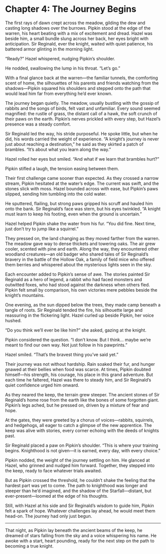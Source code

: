 # Chapter 4: The Journey Begins

The first rays of dawn crept across the meadow, gilding the dew and casting long shadows over the burrows. Pipkin stood at the edge of the warren, his heart beating with a mix of excitement and dread. Hazel was beside him, a small bundle slung across her back, her eyes bright with anticipation. Sir Reginald, ever the knight, waited with quiet patience, his battered armor glinting in the morning light.

“Ready?” Hazel whispered, nudging Pipkin’s shoulder.

He nodded, swallowing the lump in his throat. “Let’s go.”

With a final glance back at the warren—the familiar tunnels, the comforting scent of home, the silhouettes of his parents and friends watching from the shadows—Pipkin squared his shoulders and stepped onto the path that would lead him far from everything he’d ever known.

The journey began quietly. The meadow, usually bustling with the gossip of rabbits and the songs of birds, felt vast and unfamiliar. Every sound seemed magnified: the rustle of grass, the distant call of a hawk, the soft crunch of their paws on the earth. Pipkin’s nerves prickled with every step, but Hazel’s presence was a steady comfort.

Sir Reginald led the way, his stride purposeful. He spoke little, but when he did, his words carried the weight of experience. “A knight’s journey is never just about reaching a destination,” he said as they skirted a patch of brambles. “It’s about what you learn along the way.”

Hazel rolled her eyes but smiled. “And what if we learn that brambles hurt?”

Pipkin stifled a laugh, the tension easing between them.

Their first challenge came sooner than expected. As they crossed a narrow stream, Pipkin hesitated at the water’s edge. The current was swift, and the stones slick with moss. Hazel bounded across with ease, but Pipkin’s paws slipped, sending him tumbling into the cold water.

He sputtered, flailing, but strong paws gripped his scruff and hauled him onto the bank. Sir Reginald’s face was stern, but his eyes twinkled. “A knight must learn to keep his footing, even when the ground is uncertain.”

Hazel helped Pipkin shake the water from his fur. “You did fine. Next time, just don’t try to jump like a squirrel.”

They pressed on, the land changing as they moved farther from the warren. The meadow gave way to dense thickets and towering oaks. The air grew cooler, scented with pine and earth. Along the way, they encountered other woodland creatures—an old badger who shared tales of Sir Reginald’s bravery in the battle of the Hollow Oak, a family of field mice who offered them berries and whispered about the mysterious lights seen in the sky.

Each encounter added to Pipkin’s sense of awe. The stories painted Sir Reginald as a hero of legend, a rabbit who had faced monsters and outwitted foxes, who had stood against the darkness when others fled. Pipkin felt small by comparison, his own victories mere pebbles beside the knight’s mountains.

One evening, as the sun dipped below the trees, they made camp beneath a tangle of roots. Sir Reginald tended the fire, his silhouette large and reassuring in the flickering light. Hazel curled up beside Pipkin, her voice hushed.

“Do you think we’ll ever be like him?” she asked, gazing at the knight.

Pipkin considered the question. “I don’t know. But I think… maybe we’re meant to find our own way. Not just follow in his pawprints.”

Hazel smiled. “That’s the bravest thing you’ve said yet.”

Their journey was not without hardship. Rain soaked their fur, and hunger gnawed at their bellies when food was scarce. At times, Pipkin doubted himself—his strength, his courage, his place in this grand adventure. But each time he faltered, Hazel was there to steady him, and Sir Reginald’s quiet confidence urged him onward.

As they neared the keep, the terrain grew steeper. The ancient stones of Sir Reginald’s home rose from the earth like the bones of some forgotten giant. Pipkin’s legs ached, but he pressed on, driven by a mixture of fear and hope.

At the gates, they were greeted by a chorus of voices—rabbits, squirrels, and hedgehogs, all eager to catch a glimpse of the new apprentice. The keep was alive with stories, every corner echoing with the deeds of knights past.

Sir Reginald placed a paw on Pipkin’s shoulder. “This is where your training begins. Knighthood is not given—it is earned, every day, with every choice.”

Pipkin nodded, the weight of the journey settling on him. He glanced at Hazel, who grinned and nudged him forward. Together, they stepped into the keep, ready to face whatever trials awaited.

But as Pipkin crossed the threshold, he couldn’t shake the feeling that the hardest part was yet to come. The path to knighthood was longer and steeper than he’d imagined, and the shadow of the Starfall—distant, but ever-present—loomed at the edge of his thoughts.

Still, with Hazel at his side and Sir Reginald’s wisdom to guide him, Pipkin felt a spark of hope. Whatever challenges lay ahead, he would meet them head-on. The journey had only just begun.

---

That night, as Pipkin lay beneath the ancient beams of the keep, he dreamed of stars falling from the sky and a voice whispering his name. He awoke with a start, heart pounding, ready for the next step on the path to becoming a true knight.
